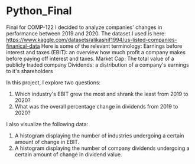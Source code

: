 # Python_Final
Final for COMP-122
I decided to analyze companies' changes in performance between 2019 and 2020. The dataset I used is here: 
https://www.kaggle.com/datasets/alikashif1994/us-listed-companies-finanical-data
Here is some of the relevant terminology: 
Earnings before interest and taxes (EBIT): an overview how much profit a company makes before paying off interest and taxes. 
Market Cap: The total value of a publicly traded company
Dividends: a distribution of a company's earnings to it's shareholders

In this project, I explore two questions: 
1. Which industry's EBIT grew the most and shrank the least from 2019 to 2020?
2. What was the overall percentage change in dividends from 2019 to 2020?

I also visualize the following data: 
1. A histogram displaying the number of industries undergoing a certain amount of change in EBIT.
2. A histogram displaying the number of company dividends undergoing a certain amount of change in dividend value. 
